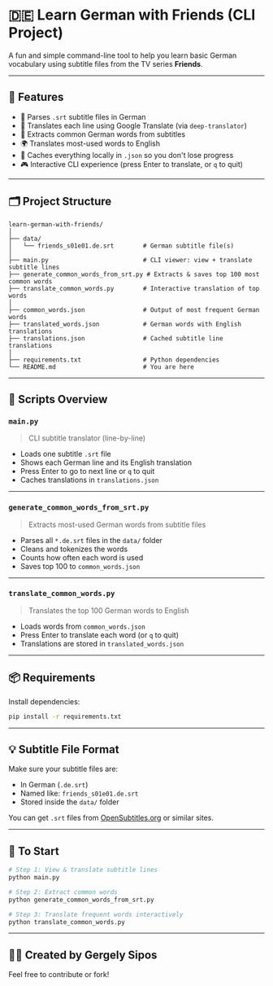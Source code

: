 # 🇩🇪 Learn German with Friends (CLI Project)

A fun and simple command-line tool to help you learn basic German vocabulary using subtitle files from the TV series **Friends**.

---

## 🚀 Features

- 📁 Parses `.srt` subtitle files in German
- 💬 Translates each line using Google Translate (via `deep-translator`)
- 🧠 Extracts common German words from subtitles
- 🌍 Translates most-used words to English
- 📎 Caches everything locally in `.json` so you don't lose progress
- 🎮 Interactive CLI experience (press Enter to translate, or `q` to quit)

---

## 🗂️ Project Structure

```
learn-german-with-friends/
│
├── data/
│   └── friends_s01e01.de.srt        # German subtitle file(s)
│
├── main.py                          # CLI viewer: view + translate subtitle lines
├── generate_common_words_from_srt.py # Extracts & saves top 100 most common words
├── translate_common_words.py        # Interactive translation of top words
│
├── common_words.json                # Output of most frequent German words
├── translated_words.json            # German words with English translations
├── translations.json                # Cached subtitle line translations
│
├── requirements.txt                 # Python dependencies
└── README.md                        # You are here
```

---

## 🧪 Scripts Overview

### `main.py`
> CLI subtitle translator (line-by-line)

- Loads one subtitle `.srt` file
- Shows each German line and its English translation
- Press Enter to go to next line or `q` to quit
- Caches translations in `translations.json`

---

### `generate_common_words_from_srt.py`
> Extracts most-used German words from subtitle files

- Parses all `*.de.srt` files in the `data/` folder
- Cleans and tokenizes the words
- Counts how often each word is used
- Saves top 100 to `common_words.json`

---

### `translate_common_words.py`
> Translates the top 100 German words to English

- Loads words from `common_words.json`
- Press Enter to translate each word (or `q` to quit)
- Translations are stored in `translated_words.json`

---

## 📦 Requirements

Install dependencies:

```bash
pip install -r requirements.txt
```

---

## 💡 Subtitle File Format

Make sure your subtitle files are:
- In German (`.de.srt`)
- Named like: `friends_s01e01.de.srt`
- Stored inside the `data/` folder

You can get `.srt` files from [OpenSubtitles.org](https://www.opensubtitles.org/) or similar sites.

---

## 🏑 To Start

```bash
# Step 1: View & translate subtitle lines
python main.py

# Step 2: Extract common words
python generate_common_words_from_srt.py

# Step 3: Translate frequent words interactively
python translate_common_words.py
```

---

## 👨‍💻 Created by Gergely Sipos

Feel free to contribute or fork!

